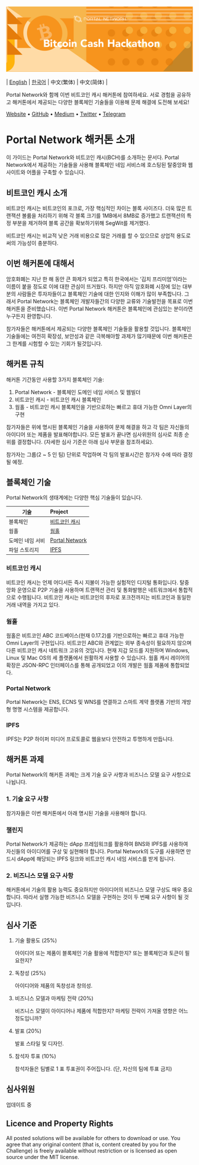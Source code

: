 ![Bitcoin Cash](./assets/bch.png)

| [English](./README.md) | [한국어](./README_KR.md) | 中文(繁体) | 中文(简体) |

Portal Network와 함께 이번 비트코인 캐시 해커톤에 참여하세요. 서로 경험을 공유하고 해커톤에서 제공되는 다양한 블록체인 기술들을 이용해 문제 해결에 도전해 보세요!

[Website](https://www.portal.network) • [GitHub](https://github.com/PortalNetwork) • [Medium](https://medium.com/portalnetworkofficial) • [Twitter](https://twitter.com/itisportal) • [Telegram](https://t.me/portalnetworkofficial)

# Portal Network 해커톤 소개
이 가이드는 Portal Network와 비트코인 캐시(BCH)를 소개하는 문서다. Portal Network에서 제공하는 기술들을 사용해 블록체인 네임 서비스에 호스팅된 탈중앙화 웹사이트와 어플을 구축할 수 있습니다.

## 비트코인 캐시 소개
비트코인 캐시는 비트코인의 포크로, 가장 핵심적인 차이는 블록 사이즈다. 더욱 많은 트랜잭션 볼륨을 처리하기 위해 각 블록 크기를 1MB에서 8MB로 증가했고 트랜잭션의 특정 부분을 제거하여 블록 공간을 확보하기위해 SegWit를 제거했다.

비트코인 캐시는 비교적 낮은 거래 비용으로 많은 거래를 할 수 있으므로 상업적 용도로써의 가능성이 충분하다.

## 이번 해커톤에 대해서
암호화폐는 지난 한 해 동안 큰 화제가 되었고 특히 한국에서는 ‘김치 프리미엄’이라는 이름이 붙을 정도로 이에 대한 관심이 뜨거웠다. 하지만 아직 암호화폐 시장에 있는 대부분의 사람들은 투자자들이고 블록체인 기술에 대한 인지와 이해가 많이 부족합니다. 그래서 Portal Network는 블록체인 개발자들간의 다양한 교류와 기술발전을 목표로 이번 해커톤을 준비했습니다. 이번 Portal Network 해커톤은 블록체인에 관심있는 분이라면 누구든지 환영합니다.

참가자들은 해커톤에서 제공되는 다양한 블록체인 기술들을 활용할 것입니다. 블록체인 기술들에는 여전히 확장성, 보안성과 같은 극복해야할 과제가 많기때문에 이번 해커톤은 그 한계를 시험할 수 있는 기회가 될것입니다.

## 해커톤 규칙
해커톤 기간동안 사용할 3가지 블록체인 기술:
1. Portal Network - 블록체인 도메인 네임 서비스 및 웹빌더
2. 비트코인 캐시 - 비트코인 캐시 블록체인
3. 웜홀 - 비트코인 캐시 블록체인을 기반으로하는 빠르고 휴대 가능한 Omni Layer의 구현

참가자들은 위에 명시된 블록체인 기술을 사용하여 문제 해결을 하고 각 팀은 자신들의 아이디어 또는 제품을 발표해야합니다. 모든 발표가 끝나면 심사위원의 심사로 최종 순위를 결정합니다. (자세한 심사 기준은 아래 심사 부문을 참조하세요).

참가자는 그룹(2 ~ 5 인 팀) 단위로 작업하며 각 팀의 발표시간은 참가자 수에 따라 결정될 예정.

## 블록체인 기술
Portal Network의 생태계에는 다양한 핵심 기술들이 있습니다.

기술                      | Project
-------------------------|:-------------------------------------
블록체인  		       | [비트코인 캐시](https://www.bitcoincash.org/)
웜홀		        | [웜홀](https://github.com/copernet/wormhole)
도메인 네임 서비             | [Portal Network](https://portal.network/)
파일 스토리지                | [IPFS](https://ipfs.io/)

### 비트코인 캐시
비트코인 캐시는 언제 어디서든 즉시 지불이 가능한 실험적인 디지털 통화입니다. 탈중앙화 운영으로 P2P 기술을 사용하며 트랜잭션 관리 및 통화발행은 네트워크에서 통합적으로 수행됩니다. 비트코인 캐시는 비트코인의 후자로 포크전까지는 비트코인과 동일한 거래 내역을 가지고 있다.

### 웜홀
웜홀은 비트코인 ABC 코드베이스(현재 0.17.2)를 기반으로하는 빠르고 휴대 가능한 Omni Layer의 구현입니다. 비트코인 ABC와 관계없는 외부 종속성이 필요하지 않으며 다른 비트코인 캐시 네트워크 고유의 것입니다. 현재 지갑 모드를 지원하며 Windows, Linux 및 Mac OS의 세 플랫폼에서 원활하게 사용할 수 있습니다. 웜홀 캐시 레이어의 확장은 JSON-RPC 인터페이스를 통해 공개되었고 이의 개발은 웜홀 제품에 통합되었다.

### Portal Network
Portal Network는 ENS, ECNS 및 WNS를 연결하고 스마트 계약 플랫폼 기반의 개방형 명명 시스템을 제공합니다.

### IPFS
IPFS는 P2P 하이퍼 미디어 프로토콜로 웹을보다 안전하고 투명하게 만듭니다.

## 해커톤 과제
Portal Network의 해커톤 과제는 크게 기술 요구 사항과 비즈니스 모델 요구 사항으로 나뉩니다.

### 1. 기술 요구 사항
참가자들은 이번 해커톤에서 아래 명시된 기술을 사용해야 합니다.

### 챌린지
Portal Network가 제공하는 dApp 프레임워크를 활용하여 BNS와 IPFS를 사용하여 자신들의 아이디어를 구상 및 실현해야 합니다. Portal Network의 도구를 사용하면 만드시 dApp에 해당되는 IPFS 링크와 비트코인 캐시 네임 서비스를 받게 됩니다.

### 2. 비즈니스 모델 요구 사항
해커톤에서 기술의 활용 능력도 중요하지만 아이디어의 비즈니스 모델 구상도 매우 중요합니다. 따라서 실행 가능한 비즈니스 모델을 구현하는 것이 두 번째 요구 사항이 될 것입니다.

## 심사 기준
1. 기술 활용도 (25%)

    아이디어 또는 제품이 블록체인 기술 활용에 적합한지? 또는 블록체인과 토큰이 필요한지?

2. 독창성 (25%)

    아이디어와 제품의 독창성과 창의성.

3. 비즈니스 모델과 마케팅 전략 (20%)

    비즈니스 모델이 아이디어나 제품에 적합한지? 마케팅 전략이 가져올 영향은 어느정도입니까?

4. 발표 (20%)

	발표 스타일 및 디자인.

5. 참석자 투표 (10%)

	참석자들은 팀별로 1 표 투표권이 주어집니다. (단, 자신의 팀에 투표 금지)

## 심사위원
업데이트 중

## Licence and Property Rights
All posted solutions will be available for others to download or use. You agree that any original content (that is, content created by you for the Challenge) is freely available without restriction or is licensed as open source under the MIT license.
